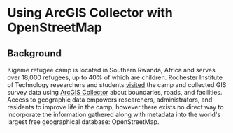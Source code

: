 # Using ArcGIS Collector with OpenStreetMap

## Background
Kigeme refugee camp is located in Southern Rwanda, Africa and serves over 18,000 refugees, up to 40% of which are children. Rochester Institute of Technology researchers and students [visited](https://www.rit.edu/news/story.php?id=54486) the camp and collected GIS survey data using [ArcGIS Collector](http://www.esri.com/products/collector-for-arcgis) about boundaries, roads, and facilities. Access to geographic data empowers researchers, administrators, and residents to improve life in the camp, however there exists no direct way to incorporate the information gathered along with metadata into the world's largest free geographical database: OpenStreetMap.
